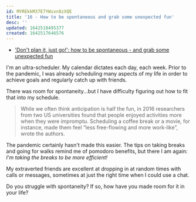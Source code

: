 ```yaml
---
id: MYREkkM37E7YWsxn8zXQE
title: '16 - How to be spontaneous and grab some unexpected fun'
desc: ''
updated: 1642518495377
created: 1642517646576
---
```


- ['Don't plan it, just go!': how to be spontaneous - and grab some unexpected fun](https://link.dendron.so/72cr)

I'm an ultra-scheduler. My calendar dictates each day, each week. Prior to the pandemic, I was already scheduling many aspects of my life in order to achieve goals and regularly catch up with friends.

There was room for spontaneity...but I have difficulty figuring out how to fit that into my schedule.

> While we often think anticipation is half the fun, in 2016 researchers from two US universities found that people enjoyed activities more when they were impromptu. Scheduling a coffee break or a movie, for instance, made them feel “less free-flowing and more work-like”, wrote the authors.

The pandemic certainly hasn't made this easier. The tips on taking breaks and going for walks remind me of pomodoro benefits, but there I am again: _I'm taking the breaks to be more efficient!_

My extraverted friends are excellent at dropping in at random times with calls or messages, sometimes at just the right time when I could use a chat.

Do you struggle with spontaneity? If so, how have you made room for it in your life?